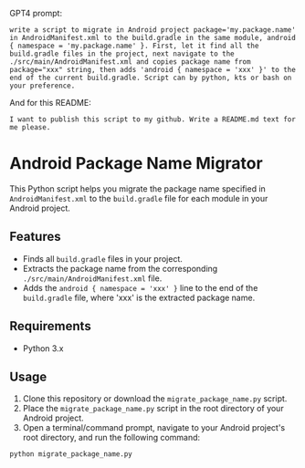
GPT4 prompt: 
```
write a script to migrate in Android project package='my.package.name' in AndroidManifest.xml to the build.gradle in the same module, android { namespace = 'my.package.name' }. First, let it find all the build.gradle files in the project, next navigate to the ./src/main/AndroidManifest.xml and copies package name from package="xxx" string, then adds 'android { namespace = 'xxx' }' to the end of the current build.gradle. Script can by python, kts or bash on your preference.
```
And for this README:
```
I want to publish this script to my github. Write a README.md text for me please.
```

# Android Package Name Migrator
This Python script helps you migrate the package name specified in `AndroidManifest.xml` to the `build.gradle` file for each module in your Android project.

## Features

- Finds all `build.gradle` files in your project.
- Extracts the package name from the corresponding `./src/main/AndroidManifest.xml` file.
- Adds the `android { namespace = 'xxx' }` line to the end of the `build.gradle` file, where 'xxx' is the extracted package name.

## Requirements

- Python 3.x

## Usage

1. Clone this repository or download the `migrate_package_name.py` script.
2. Place the `migrate_package_name.py` script in the root directory of your Android project.
3. Open a terminal/command prompt, navigate to your Android project's root directory, and run the following command:

```sh
python migrate_package_name.py
